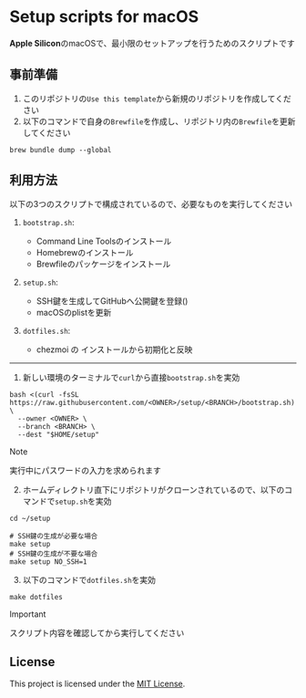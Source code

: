 # Setup scripts for macOS

**Apple Silicon**のmacOSで、最小限のセットアップを行うためのスクリプトです  

## 事前準備
1. このリポジトリの`Use this template`から新規のリポジトリを作成してください  
2. 以下のコマンドで自身の`Brewfile`を作成し、リポジトリ内の`Brewfile`を更新してください  
``` shell
brew bundle dump --global
```

## 利用方法
以下の3つのスクリプトで構成されているので、必要なものを実行してください
1. `bootstrap.sh`:  
   - Command Line Toolsのインストール  
   - Homebrewのインストール  
   - Brewfileのパッケージをインストール  

2. `setup.sh`: 
   - SSH鍵を生成してGitHubへ公開鍵を登録()  
   - macOSのplistを更新  

3. `dotfiles.sh`: 
   - chezmoi の インストールから初期化と反映  

---  

1. 新しい環境のターミナルで`curl`から直接`bootstrap.sh`を実効
``` shell
bash <(curl -fsSL https://raw.githubusercontent.com/<OWNER>/setup/<BRANCH>/bootstrap.sh) \
  --owner <OWNER> \
  --branch <BRANCH> \
  --dest "$HOME/setup"
```
> [!NOTE]
> 実行中にパスワードの入力を求められます

2. ホームディレクトリ直下にリポジトリがクローンされているので、以下のコマンドで`setup.sh`を実効  
``` shell
cd ~/setup

# SSH鍵の生成が必要な場合
make setup
# SSH鍵の生成が不要な場合
make setup NO_SSH=1
```

3. 以下のコマンドで`dotfiles.sh`を実効
``` shell
make dotfiles
```

> [!IMPORTANT]
> スクリプト内容を確認してから実行してください

## License
This project is licensed under the [MIT License](./LICENSE).
